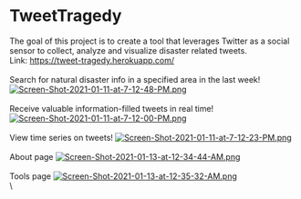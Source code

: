 # TweetTragedy

The goal of this project is to create a tool that leverages Twitter as a social sensor to collect, analyze and visualize disaster related tweets.
\
Link: https://tweet-tragedy.herokuapp.com/
\
\
Search for natural disaster info in a specified area in the last week!
[![Screen-Shot-2021-01-11-at-7-12-48-PM.png](https://i.postimg.cc/CxT2v866/Screen-Shot-2021-01-11-at-7-12-48-PM.png)](https://postimg.cc/Vdg4vJwj)
\
\
Receive valuable information-filled tweets in real time!
[![Screen-Shot-2021-01-11-at-7-12-00-PM.png](https://i.postimg.cc/wT0VNmYm/Screen-Shot-2021-01-11-at-7-12-00-PM.png)](https://postimg.cc/kBRK3D4J)
\
\
View time series on tweets!
[![Screen-Shot-2021-01-11-at-7-12-23-PM.png](https://i.postimg.cc/P5d5gCC2/Screen-Shot-2021-01-11-at-7-12-23-PM.png)](https://postimg.cc/sv0zSD9h)
\
\
About page
[![Screen-Shot-2021-01-13-at-12-34-44-AM.png](https://i.postimg.cc/5NRk0RwF/Screen-Shot-2021-01-13-at-12-34-44-AM.png)](https://postimg.cc/PP1MVKVt)
\
\
Tools page
[![Screen-Shot-2021-01-13-at-12-35-32-AM.png](https://i.postimg.cc/fyFjw16z/Screen-Shot-2021-01-13-at-12-35-32-AM.png)](https://postimg.cc/K3PgfpGw)
\
\
